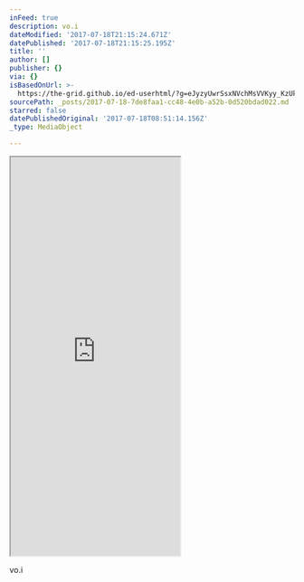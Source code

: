 ```yaml
---
inFeed: true
description: vo.i
dateModified: '2017-07-18T21:15:24.671Z'
datePublished: '2017-07-18T21:15:25.195Z'
title: ''
author: []
publisher: {}
via: {}
isBasedOnUrl: >-
  https://the-grid.github.io/ed-userhtml/?g=eJyzyUwrSsxNVchMsVVKyy_KzUktKdaFiCkpFBcl2ypllJQUFFvp68Nk9ZLzc8GcYv38bK-QshxjQ79ck8BEM8cAfXuITtuSolKgdjA7Kb8oJbXIVslASaE8M6Ukw1bJ0MBAVcnORh-i1g4AwmQsbw
sourcePath: _posts/2017-07-18-7de8faa1-cc48-4e0b-a52b-0d520bdad022.md
starred: false
datePublishedOriginal: '2017-07-18T08:51:14.156Z'
_type: MediaObject

---
```

<iframe src="https://the-grid.github.io/ed-userhtml/?g=eJzjsslMK0rMTVUoLkq2VcooKSkottLXT8svys1JLSnWS87PBXOK9fOzvULKcowN_XJNAhPNHAOUFMD6kvKLUlKLbJUMlBTKM1NKMmyVDA0MVJUUMlIz0zNKbJXMDQyU7Gz0IZbYcQEAOlsj2g" height="705" style=""></iframe>

vo.i